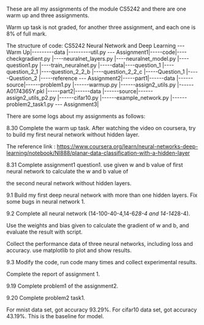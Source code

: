 These are all my assignments of the module CS5242 and there are one warm up and three assignments.

Warm up task is not graded, for another three assignment, and each one is 8% of full mark.

The structure of code:
CS5242 Neural Network and Deep Learning --- Warm Up|---------data
                                                   |---------util.py
                                        --- Assignment1|-----code|----checkgradient.py
                                                                 |----neuralnet_layers.py
                                                                 |----neuralnet_model.py
                                                                 |----question1.py
                                                                 |----train_neuralnet.py
                                                       |-----data|----question_1
                                                                 |----question_2_1
                                                                 |----question_2_2_b
                                                                 |----question_2_2_c
                                                       |-----Question_1
                                                       |-----Question_2
                                                       |-----reference
                                        --- Assignment2|-----part1|------data
                                                                  |------source|------problem1.py
                                                                               |------warmup.py
                                                                               |------assign2_utils.py
                                                                               |------A0174365Y.pkl
                                                       |-----part2|------data
                                                                  |------source|------assign2_utils_p2.py
                                                                               |------cifar10.py
                                                                               |------example_network.py
                                                                               |------problem2_task1.py
                                        --- Assignment3|


There are some logs about my assignments as follows:

8.30 Complete the warm up task. After watching the video on coursera, try to build my first neural network without hidden layer.

The reference link : https://www.coursera.org/learn/neural-networks-deep-learning/notebook/NI888/planar-data-classification-with-a-hidden-layer

8.31 Complete assignment1 question1. use given w and b value of first neural network to calculate the w and b value of

the second neural network without hidden layers.

9.1 Build my first deep neural network with more than one hidden layers. Fix some bugs in neural network 1.

9.2 Complete all neural network (14-100-40-4,14-6*28-4 and 14-14*28-4).

Use the weights and bias given to calculate the gradient of w and b, and evaluate the result with script.

Collect the performance data of three neural networks, including loss and accuracy. use matplotlib to plot and show results.

9.3 Modify the code, run code many times and collect experimental results.

Complete the report of assignment 1.

9.19 Complete problem1 of the assignment2.

9.20 Complete problem2 task1.

For mnist data set, got accuracy 93.29%. For cifar10 data set, got accuracy 43.19%. This is the baseline for model.